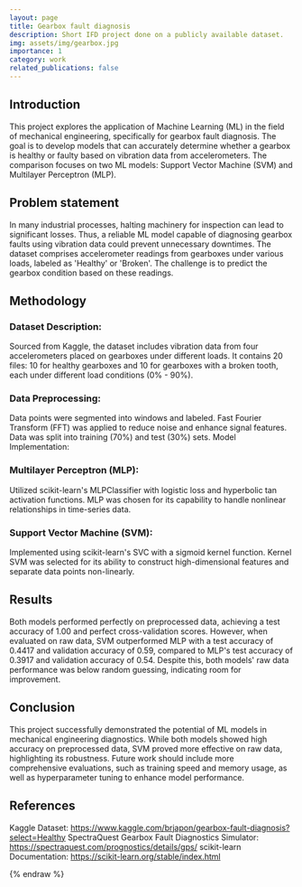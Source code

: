 ```yaml
---
layout: page
title: Gearbox fault diagnosis
description: Short IFD project done on a publicly available dataset.
img: assets/img/gearbox.jpg
importance: 1
category: work
related_publications: false
---
```

## Introduction

This project explores the application of Machine Learning (ML) in the field of mechanical engineering, specifically for gearbox fault diagnosis. The goal is to develop models that can accurately determine whether a gearbox is healthy or faulty based on vibration data from accelerometers. The comparison focuses on two ML models: Support Vector Machine (SVM) and Multilayer Perceptron (MLP).

## Problem statement

In many industrial processes, halting machinery for inspection can lead to significant losses. Thus, a reliable ML model capable of diagnosing gearbox faults using vibration data could prevent unnecessary downtimes. The dataset comprises accelerometer readings from gearboxes under various loads, labeled as 'Healthy' or 'Broken'. The challenge is to predict the gearbox condition based on these readings.

## Methodology

### Dataset Description:

Sourced from Kaggle, the dataset includes vibration data from four accelerometers placed on gearboxes under different loads. It contains 20 files: 10 for healthy gearboxes and 10 for gearboxes with a broken tooth, each under different load conditions (0% - 90%).

### Data Preprocessing:

Data points were segmented into windows and labeled. Fast Fourier Transform (FFT) was applied to reduce noise and enhance signal features. Data was split into training (70%) and test (30%) sets.
Model Implementation:

### Multilayer Perceptron (MLP):

Utilized scikit-learn's MLPClassifier with logistic loss and hyperbolic tan activation functions. MLP was chosen for its capability to handle nonlinear relationships in time-series data.

### Support Vector Machine (SVM):

Implemented using scikit-learn's SVC with a sigmoid kernel function. Kernel SVM was selected for its ability to construct high-dimensional features and separate data points non-linearly.

## Results
Both models performed perfectly on preprocessed data, achieving a test accuracy of 1.00 and perfect cross-validation scores. However, when evaluated on raw data, SVM outperformed MLP with a test accuracy of 0.4417 and validation accuracy of 0.59, compared to MLP's test accuracy of 0.3917 and validation accuracy of 0.54. Despite this, both models' raw data performance was below random guessing, indicating room for improvement.

## Conclusion
This project successfully demonstrated the potential of ML models in mechanical engineering diagnostics. While both models showed high accuracy on preprocessed data, SVM proved more effective on raw data, highlighting its robustness. Future work should include more comprehensive evaluations, such as training speed and memory usage, as well as hyperparameter tuning to enhance model performance.

## References
Kaggle Dataset: https://www.kaggle.com/brjapon/gearbox-fault-diagnosis?select=Healthy 
SpectraQuest Gearbox Fault Diagnostics Simulator: https://spectraquest.com/prognostics/details/gps/
scikit-learn Documentation: https://scikit-learn.org/stable/index.html



{% endraw %}

